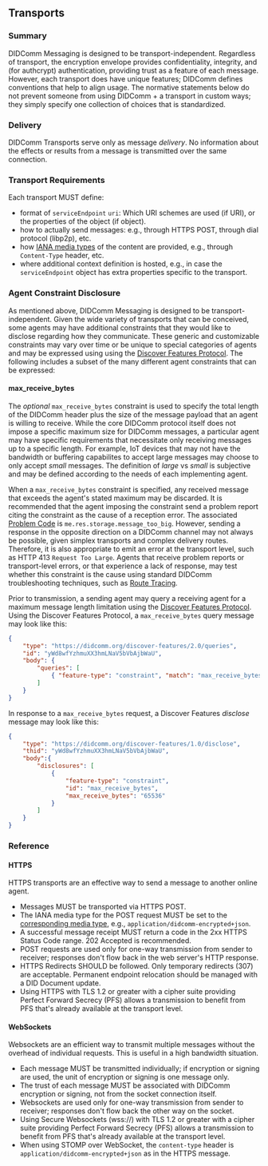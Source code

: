 ## Transports
### Summary
DIDComm Messaging is designed to be transport-independent. Regardless of transport, the encryption envelope provides confidentiality, integrity, and (for authcrypt) authentication, providing trust as a feature of each message. However, each transport does have unique features; DIDComm defines conventions that help to align usage. The normative statements below do not prevent someone from using DIDComm + a transport in custom ways; they simply specify one collection of choices that is standardized.

### Delivery

DIDComm Transports serve only as message _delivery_. No information about the effects or results from a message is transmitted over the same connection.

### Transport Requirements

Each transport MUST define:

- format of `serviceEndpoint` `uri`: Which URI schemes are used (if URI), or the properties of the object (if object).
- how to actually send messages:  e.g., through HTTPS POST, through dial protocol (libp2p), etc.
- how [IANA media types](#iana-media-types) of the content are provided, e.g., through `Content-Type` header, etc.
- where additional context definition is hosted, e.g., in case the `serviceEndpoint`  object has extra properties specific to the transport.


### Agent Constraint Disclosure

As mentioned above, DIDComm Messaging is designed to be transport-independent.  Given the wide variety of transports that can be conceived, some agents may have additional constraints that they would like to disclose regarding how they communicate.  These generic and customizable constraints may vary over time or be unique to special categories of agents and may be expressed using using the [Discover Features Protocol](discover-features-protocol-10). The following includes a subset of the many different agent constraints that can be expressed:

#### max\_receive\_bytes
The _optional_ `max_receive_bytes` constraint is used to specify the total length of the DIDComm header plus the size of the message payload that an agent is willing to receive. While the core DIDComm protocol itself does not impose a specific maximum size for DIDComm messages, a particular agent may have specific requirements that necessitate only receiving messages up to a specific length.  For example, IoT devices that may not have the bandwidth or buffering capabilites to accept large messages may choose to only accept _small_ messages.  The definition of _large_ vs _small_ is subjective and may be defined according to the needs of each implementing agent.

When a `max_receive_bytes` constraint is specified, any received message that exceeds the agent's stated maximum may be discarded. It is recommended that the agent imposing the constraint send a problem report citing the constraint as the cause of a reception error.  The associated [Problem Code](#problem-codes) is `me.res.storage.message_too_big`.  However, sending a response in the opposite direction on a DIDComm channel may not always be possible, given simplex transports and complex delivery routes.  Therefore, it is also appropriate to emit an error at the transport level, such as HTTP 413 `Request Too Large`.  Agents that receive problem reports or transport-level errors, or that experience a lack of response, may test whether this constraint is the cause using standard DIDComm troubleshooting techniques, such as [Route Tracing](#route-tracing).

Prior to transmission, a sending agent may query a receiving agent for a maximum message length limitation using the [Discover Features Protocol](#discover-features-protocol-10). Using the Discover Features Protocol, a `max_receive_bytes` query message may look like this:

```json
{
    "type": "https://didcomm.org/discover-features/2.0/queries",
    "id": "yWd8wfYzhmuXX3hmLNaV5bVbAjbWaU",
    "body": {
        "queries": [
            { "feature-type": "constraint", "match": "max_receive_bytes" }
        ]
    }
}
```

In response to a `max_receive_bytes` request, a Discover Features _disclose_ message may look like this:

```json
{
    "type": "https://didcomm.org/discover-features/1.0/disclose",
    "thid": "yWd8wfYzhmuXX3hmLNaV5bVbAjbWaU",
    "body":{
        "disclosures": [
            {
                "feature-type": "constraint",
                "id": "max_receive_bytes",
                "max_receive_bytes": "65536"
            }
        ]
    }
}
```

### Reference
#### HTTPS

HTTPS transports are an effective way to send a message to another online agent.

- Messages MUST be transported via HTTPS POST.
- The IANA media type for the POST request MUST be set to the [corresponding media type](#iana-media-types), e.g., `application/didcomm-encrypted+json`.
- A successful message receipt MUST return a code in the 2xx HTTPS Status Code range. 202 Accepted is recommended. 
- POST requests are used only for one-way transmission from sender to receiver; responses don't flow back in the web server's HTTP response.
- HTTPS Redirects SHOULD be followed. Only temporary redirects (307) are acceptable. Permanent endpoint relocation should be managed with a DID Document update.
- Using HTTPS with TLS 1.2 or greater with a cipher suite providing Perfect Forward Secrecy (PFS) allows a transmission to benefit from PFS that's already available at the transport level.

#### WebSockets
Websockets are an efficient way to transmit multiple messages without the overhead of individual requests. This is useful in a high bandwidth situation.

- Each message MUST be transmitted individually; if encryption or signing are used, the unit of encryption or signing is one message only.
- The trust of each message MUST be associated with DIDComm encryption or signing, not from the socket connection itself.
- Websockets are used only for one-way transmission from sender to receiver; responses don't flow back the other way on the socket.
- Using Secure Websockets (wss://) with TLS 1.2 or greater with a cipher suite providing Perfect Forward Secrecy (PFS) allows a transmission to benefit from PFS that's already available at the transport level.
- When using STOMP over WebSocket, the `content-type` header is `application/didcomm-encrypted+json` as in the HTTPS message.
